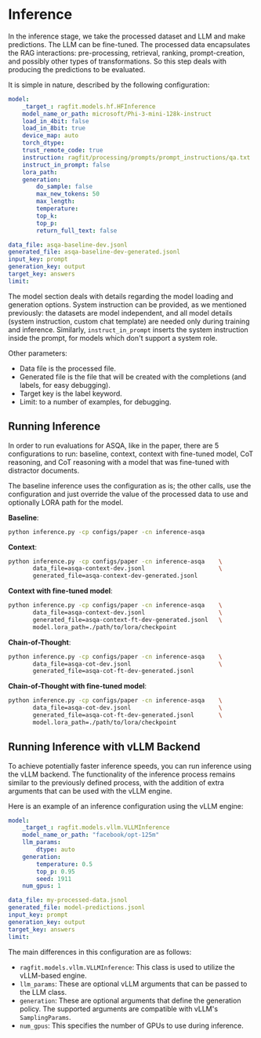 # Inference

In the inference stage, we take the processed dataset and LLM and make predictions. The LLM can be fine-tuned. The
processed data encapsulates the RAG interactions: pre-processing, retrieval, ranking, prompt-creation, and possibly
other types of transformations. So this step deals with producing the predictions to be evaluated.

It is simple in nature, described by the following configuration:

```yaml
model:
    _target_: ragfit.models.hf.HFInference
    model_name_or_path: microsoft/Phi-3-mini-128k-instruct
    load_in_4bit: false
    load_in_8bit: true
    device_map: auto
    torch_dtype:
    trust_remote_code: true
    instruction: ragfit/processing/prompts/prompt_instructions/qa.txt
    instruct_in_prompt: false
    lora_path:
    generation:
        do_sample: false
        max_new_tokens: 50
        max_length:
        temperature:
        top_k:
        top_p:
        return_full_text: false

data_file: asqa-baseline-dev.jsonl
generated_file: asqa-baseline-dev-generated.jsonl
input_key: prompt
generation_key: output
target_key: answers
limit:
```

The model section deals with details regarding the model loading and generation options. System instruction can be
provided, as we mentioned previously: the datasets are model independent, and all model details (system instruction,
custom chat template) are needed only during training and inference. Similarly, `instruct_in_prompt` inserts the system
instruction inside the prompt, for models which don't support a system role.

Other parameters:
- Data file is the processed file.
- Generated file is the file that will be created with the completions (and labels, for easy debugging).
- Target key is the label keyword.
- Limit: to a number of examples, for debugging.

## Running Inference
In order to run evaluations for ASQA, like in the paper, there are 5 configurations to run: baseline, context, context
with fine-tuned model, CoT reasoning, and CoT reasoning with a model that was fine-tuned with distractor documents.

The baseline inference uses the configuration as is; the other calls, use the configuration and just override the value
of the processed data to use and optionally LORA path for the model.


**Baseline**:
```sh
python inference.py -cp configs/paper -cn inference-asqa
```

**Context**:
```sh
python inference.py -cp configs/paper -cn inference-asqa    \
       data_file=asqa-context-dev.jsonl                     \
       generated_file=asqa-context-dev-generated.jsonl
```

**Context with fine-tuned model**:
```sh
python inference.py -cp configs/paper -cn inference-asqa    \
       data_file=asqa-context-dev.jsonl                     \
       generated_file=asqa-context-ft-dev-generated.jsonl   \
       model.lora_path=./path/to/lora/checkpoint
```

**Chain-of-Thought**:
```sh
python inference.py -cp configs/paper -cn inference-asqa    \
       data_file=asqa-cot-dev.jsonl                         \
       generated_file=asqa-cot-ft-dev-generated.jsonl
```

**Chain-of-Thought with fine-tuned model**:
```sh
python inference.py -cp configs/paper -cn inference-asqa    \
       data_file=asqa-cot-dev.jsonl                         \
       generated_file=asqa-cot-ft-dev-generated.jsonl       \
       model.lora_path=./path/to/lora/checkpoint
```

## Running Inference with vLLM Backend

To achieve potentially faster inference speeds, you can run inference using the vLLM backend. The functionality of the inference process remains similar to the previously defined process, with the addition of extra arguments that can be used with the vLLM engine.

Here is an example of an inference configuration using the vLLM engine:

```yaml
model:
    _target_: ragfit.models.vllm.VLLMInference
    model_name_or_path: "facebook/opt-125m"
    llm_params:
        dtype: auto
    generation:
        temperature: 0.5
        top_p: 0.95
        seed: 1911
    num_gpus: 1

data_file: my-processed-data.jsnol
generated_file: model-predictions.jsonl
input_key: prompt
generation_key: output
target_key: answers
limit:
```

The main differences in this configuration are as follows:

- `ragfit.models.vllm.VLLMInference`: This class is used to utilize the vLLM-based engine.
- `llm_params`: These are optional vLLM arguments that can be passed to the LLM class.
- `generation`: These are optional arguments that define the generation policy. The supported arguments are compatible with vLLM's `SamplingParams`.
- `num_gpus`: This specifies the number of GPUs to use during inference.

